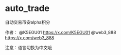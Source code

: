# auto_trade
自动交易币安alpha积分


作者：
@K5EGU01  https://x.com/K5EGU01
@web3_888  https://x.com/web3_888


注意：语言切换为中文哦
